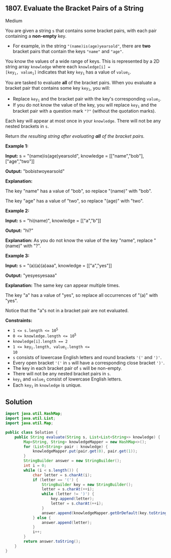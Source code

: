 ## 1807\. Evaluate the Bracket Pairs of a String

Medium

You are given a string `s` that contains some bracket pairs, with each pair containing a **non-empty** key.

*   For example, in the string `"(name)is(age)yearsold"`, there are **two** bracket pairs that contain the keys `"name"` and `"age"`.

You know the values of a wide range of keys. This is represented by a 2D string array `knowledge` where each <code>knowledge[i] = [key<sub>i</sub>, value<sub>i</sub>]</code> indicates that key <code>key<sub>i</sub></code> has a value of <code>value<sub>i</sub></code>.

You are tasked to evaluate **all** of the bracket pairs. When you evaluate a bracket pair that contains some key <code>key<sub>i</sub></code>, you will:

*   Replace <code>key<sub>i</sub></code> and the bracket pair with the key's corresponding <code>value<sub>i</sub></code>.
*   If you do not know the value of the key, you will replace <code>key<sub>i</sub></code> and the bracket pair with a question mark `"?"` (without the quotation marks).

Each key will appear at most once in your `knowledge`. There will not be any nested brackets in `s`.

Return _the resulting string after evaluating **all** of the bracket pairs._

**Example 1:**

**Input:** s = "(name)is(age)yearsold", knowledge = \[\["name","bob"],["age","two"]]

**Output:** "bobistwoyearsold"

**Explanation:** 

The key "name" has a value of "bob", so replace "(name)" with "bob". 

The key "age" has a value of "two", so replace "(age)" with "two".

**Example 2:**

**Input:** s = "hi(name)", knowledge = \[\["a","b"]]

**Output:** "hi?"

**Explanation:** As you do not know the value of the key "name", replace "(name)" with "?".

**Example 3:**

**Input:** s = "(a)(a)(a)aaa", knowledge = \[\["a","yes"]]

**Output:** "yesyesyesaaa"

**Explanation:** The same key can appear multiple times. 

The key "a" has a value of "yes", so replace all occurrences of "(a)" with "yes". 

Notice that the "a"s not in a bracket pair are not evaluated.

**Constraints:**

*   <code>1 <= s.length <= 10<sup>5</sup></code>
*   <code>0 <= knowledge.length <= 10<sup>5</sup></code>
*   `knowledge[i].length == 2`
*   <code>1 <= key<sub>i</sub>.length, value<sub>i</sub>.length <= 10</code>
*   `s` consists of lowercase English letters and round brackets `'('` and `')'`.
*   Every open bracket `'('` in `s` will have a corresponding close bracket `')'`.
*   The key in each bracket pair of `s` will be non-empty.
*   There will not be any nested bracket pairs in `s`.
*   <code>key<sub>i</sub></code> and <code>value<sub>i</sub></code> consist of lowercase English letters.
*   Each <code>key<sub>i</sub></code> in `knowledge` is unique.

## Solution

```java
import java.util.HashMap;
import java.util.List;
import java.util.Map;

public class Solution {
    public String evaluate(String s, List<List<String>> knowledge) {
        Map<String, String> knowledgeMapper = new HashMap<>();
        for (List<String> pair : knowledge) {
            knowledgeMapper.put(pair.get(0), pair.get(1));
        }
        StringBuilder answer = new StringBuilder();
        int i = 0;
        while (i < s.length()) {
            char letter = s.charAt(i);
            if (letter == '(') {
                StringBuilder key = new StringBuilder();
                letter = s.charAt(++i);
                while (letter != ')') {
                    key.append(letter);
                    letter = s.charAt(++i);
                }
                answer.append(knowledgeMapper.getOrDefault(key.toString(), "?"));
            } else {
                answer.append(letter);
            }
            i++;
        }
        return answer.toString();
    }
}
```